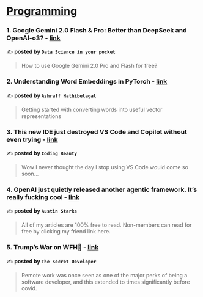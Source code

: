 
<h1><a href=https://medium.com/tag/programming/recommended target="_blank" rel="noopener noreferrer">Programming</a></h1>
<h3>1. Google Gemini 2.0 Flash & Pro: Better than DeepSeek and OpenAI-o3? - <a href="https://medium.com/data-science-in-your-pocket/google-gemini-2-0-flash-pro-better-than-deepseek-and-openai-o3-80ea52c5f321" target="_blank" rel="noopener noreferrer">link</a></h3>

✍️ **posted by `Data Science in your pocket`**

<blockquote>How to use Google Gemini 2.0 Pro and Flash for free?</blockquote>

<h3>2. Understanding Word Embeddings in PyTorch - <a href="https://medium.com/@hathibel/understanding-word-embeddings-in-pytorch-ad9a981d3398" target="_blank" rel="noopener noreferrer">link</a></h3>

✍️ **posted by `Ashraff Hathibelagal`**

<blockquote>Getting started with converting words into useful vector representations</blockquote>

<h3>3. This new IDE just destroyed VS Code and Copilot without even trying - <a href="https://medium.com/coding-beauty/windsurf-ide-0678288ce0a4" target="_blank" rel="noopener noreferrer">link</a></h3>

✍️ **posted by `Coding Beauty`**

<blockquote>Wow I never thought the day I stop using VS Code would come so soon…</blockquote>

<h3>4. OpenAI just quietly released another agentic framework. It’s really fucking cool - <a href="https://medium.com/@austin-starks/openai-just-quietly-released-another-agentic-framework-its-really-fucking-cool-241ea35b6a94" target="_blank" rel="noopener noreferrer">link</a></h3>

✍️ **posted by `Austin Starks`**

<blockquote>All of my articles are 100% free to read. Non-members can read for free by clicking my friend link here.</blockquote>

<h3>5. Trump’s War on WFH🤯 - <a href="https://medium.com/@tsecretdeveloper/trumps-war-on-wfh-ff867f2fa4dc" target="_blank" rel="noopener noreferrer">link</a></h3>

✍️ **posted by `The Secret Developer`**

<blockquote>Remote work was once seen as one of the major perks of being a software developer, and this extended to times significantly before covid.</blockquote>

